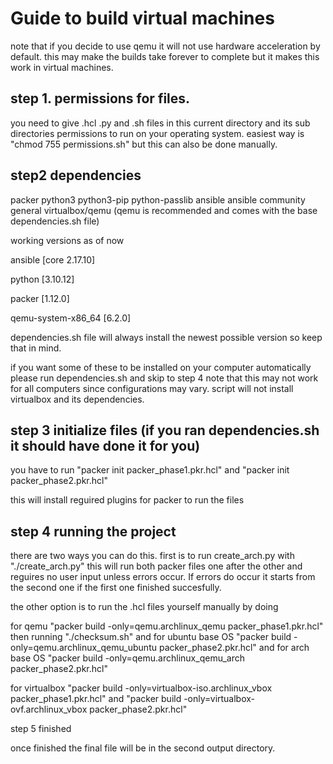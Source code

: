 # Guide to build virtual machines

note that if you decide to use qemu it will not use hardware acceleration by default. this may make the builds take forever to complete but it makes this work in virtual machines.

## step 1. permissions for files.

you need to give .hcl .py and .sh files in this current directory and its sub directories permissions to run on your operating system. easiest way is "chmod 755 permissions.sh" but this can also be done manually.

## step2 dependencies

packer
python3
python3-pip
python-passlib
ansible
ansible community general
virtualbox/qemu (qemu is recommended and comes with the base dependencies.sh file)

working versions as of now

ansible [core 2.17.10]

python [3.10.12]

packer [1.12.0]

qemu-system-x86_64 [6.2.0]

dependencies.sh file will always install the newest possible version so keep that in mind.

if you want some of these to be installed on your computer automatically please run dependencies.sh and skip to step 4
note that this may not work for all computers since configurations may vary. script will not install virtualbox and its dependencies.

## step 3 initialize files (if you ran dependencies.sh it should have done it for you)

you have to run "packer init packer_phase1.pkr.hcl" and "packer init packer_phase2.pkr.hcl"

this will install reguired plugins for packer to run the files

## step 4 running the project

there are two ways you can do this. first is to run create_arch.py with "./create_arch.py" this will run both packer files one after the other and reguires no user input unless errors occur. If errors do occur it starts from the second one if the first one finished succesfully.

the other option is to run the .hcl files yourself manually by doing

for qemu
"packer build -only=qemu.archlinux_qemu packer_phase1.pkr.hcl" then running "./checksum.sh" and for ubuntu base OS "packer build -only=qemu.archlinux_qemu_ubuntu packer_phase2.pkr.hcl" and for arch base OS "packer build -only=qemu.archlinux_qemu_arch packer_phase2.pkr.hcl"

for virtualbox
"packer build -only=virtualbox-iso.archlinux_vbox packer_phase1.pkr.hcl" and "packer build -only=virtualbox-ovf.archlinux_vbox packer_phase2.pkr.hcl"

step 5 finished

once finished the final file will be in the second output directory.
